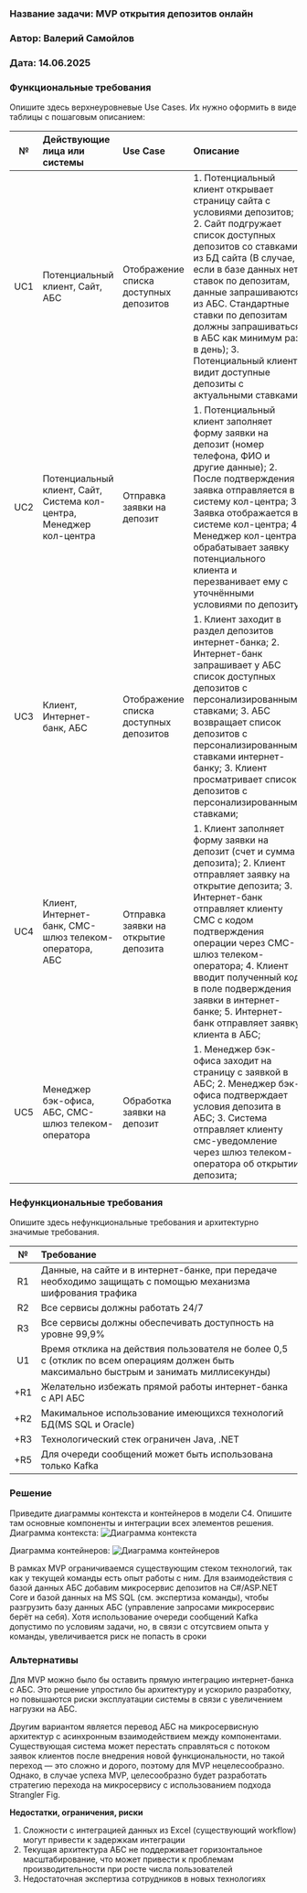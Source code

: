 ### <a name="_b7urdng99y53"></a>**Название задачи:** MVP открытия депозитов онлайн
### <a name="_hjk0fkfyohdk"></a>**Автор:** Валерий Самойлов
### <a name="_uanumrh8zrui"></a>**Дата:** 14.06.2025
### <a name="_3bfxc9a45514"></a>**Функциональные требования**
Опишите здесь верхнеуровневые Use Cases. Их нужно оформить в виде таблицы с пошаговым описанием:

|**№**|**Действующие лица или системы**|**Use Case**|**Описание**|
| :-: | :- | :- | :- |
|UC1|Потенциальный клиент, Сайт, АБС|Отображение списка доступных депозитов|1. Потенциальный клиент открывает страницу сайта с условиями депозитов; 2. Сайт подгружает список доступных депозитов со ставками из БД сайта (В случае, если в базе данных нет ставок по депозитам, данные запрашиваются из АБС. Стандартные ставки по депозитам должны запрашиваться в АБС как минимум раз в день); 3. Потенциальный клиент видит доступные депозиты с актуальными ставками. |
|UC2|Потенциальный клиент, Сайт, Система кол-центра, Менеджер кол-центра| Отправка заявки на депозит | 1. Потенциальный клиент заполняет форму заявки на депозит (номер телефона, ФИО и другие данные); 2. После подтверждения заявка отправляется в систему кол-центра; 3. Заявка отображается в системе кол-центра; 4. Менеджер кол-центра обрабатывает заявку потенциального клиента и перезванивает ему с уточнёнными условиями по депозиту  |
|UC3|Клиент, Интернет-банк, АБС| Отображение списка доступных депозитов | 1. Клиент заходит в раздел депозитов интернет-банка; 2. Интернет-банк запрашивает у АБС список доступных депозитов с персонализированными ставками; 3. АБС возвращает список депозитов с персонализированными ставками интернет-банку; 3. Клиент просматривает список депозитов с персонализированными ставками; |
|UC4|Клиент, Интернет-банк, СМС-шлюз телеком-оператора, АБС|Отправка заявки на открытие депозита|1. Клиент заполняет форму заявки на депозит (счет и сумма депозита); 2. Клиент отправляет заявку на открытие депозита; 3. Интернет-банк отправляет клиенту СМС с кодом подтверждения операции через СМС-шлюз телеком-оператора; 4. Клиент вводит полученный код в поле подверждения заявки в интернет-банке; 5. Интернет-банк отправляет заявку клиента в АБС;|
|UC5|Менеджер бэк-офиса, АБС, СМС-шлюз телеком-оператора|Обработка заявки на депозит|1. Менеджер бэк-офиса заходит на страницу с заявкой в АБС; 2. Менеджер бэк-офиса подтверждает условия депозита в АБС; 3. Система отправляет клиенту смс-уведомление через шлюз телеком-оператора об открытии депозита;|
### <a name="_u8xz25hbrgql"></a>**Нефункциональные требования**
Опишите здесь нефункциональные требования и архитектурно значимые требования.

|**№**|**Требование**|
| :-: | :- |
| R1  | Данные, на сайте и в интернет-банке, при передаче необходимо защищать с помощью механизма шифрования трафика |
| R2  | Все сервисы должны работать 24/7 |
| R3  | Все сервисы должны обеспечивать доступность на уровне 99,9% |
| U1  | Время отклика на действия пользователя не более 0,5 с (отклик по всем операциям должен быть максимально быстрым и занимать миллисекунды) |           
| +R1 | Желательно избежать прямой работы интернет-банка с API АБС |        
| +R2 | Макимальное использование имеющихся технологий БД(MS SQL и Oracle) |
| +R3 | Технологический стек ограничен Java, .NET |                        
| +R5 | Для очереди сообщений может быть использована только Kafka |   
     
### <a name="_qmphm5d6rvi3"></a>**Решение**
Приведите диаграммы контекста и контейнеров в модели C4. Опишите там основные компоненты и интеграции всех элементов решения. 
Диаграмма контекста:
![Диаграмма контекста](С4_context_task3.drawio.png)

Диаграмма контейнеров:
![Диаграмма контейнеров](С4_container_task3.drawio.png)

В рамках MVP ограничиваемся существующим стеком технологий, так как у текущей команды есть опыт работы с ним. Для взаимодействия с базой данных АБС добавим микросервис депозитов на C#/ASP.NET Core и базой данных на MS SQL (см. экспертиза команды), чтобы разгрузить базу данных АБС (управление запросами микросервис берёт на себя). Хотя использование очереди сообщений Kafka допустимо по условиям задачи, но, в связи с отсутсвием опыта у команды, увеличивается риск не попасть в сроки
 
### <a name="_bjrr7veeh80c"></a>**Альтернативы**
Для MVP можно было бы оставить прямую интеграцию интернет-банка с АБС. Это решение упростило бы архитектуру и ускорило разработку, но повышаются риски эксплуатации системы в связи с увеличением нагрузки на АБС.

Другим вариантом является перевод АБС на микросервисную архитектур с асинхронным взаимодействием между компонентами. 
Существующая система может перестать справляться с потоком заявок клиентов после внедрения новой функциональности, но такой переход — это сложно и дорого, поэтому для MVP нецелесообразно. Однако, в случае успеха MVP, целесообразно будет разработать стратегию перехода на микросервису с использованием подхода Strangler Fig.


**Недостатки, ограничения, риски**

1. Сложности с интеграцией данных из Excel (существующий workflow) могут привести к задержкам интеграции
2. Текущая архитектура АБС не поддерживает горизонтальное масштабирование, что может привести к проблемам производительности при росте числа пользователей
3. Недостаточная экспертиза сотрудников в новых технологиях

